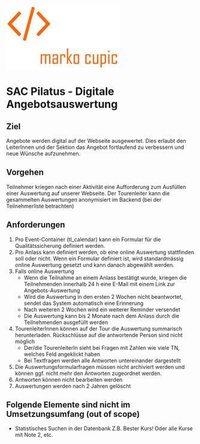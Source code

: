 ![Alt text](docs/logo.png?raw=true "logo")

# SAC Pilatus - Digitale Angebotsauswertung
## Ziel
Angebote werden digital auf der Webseite ausgewertet.
  Dies erlaubt den LeiterInnen und der Sektion das Angebot fortlaufend zu verbessern
  und neue Wünsche aufzunehmen.

## Vorgehen
Teilnehmer kriegen nach einer Aktivität eine Aufforderung zum Ausfüllen einer Auswertung 
  auf unserer Webseite.
Der Tourenleiter kann die gesammelten Auswertungen anonymisiert im Backend (bei der Teilnehmerliste betrachten)

## Anforderungen

1. Pro Event-Container (tl_calendar) kann ein Formular für die Qualitätssicherung definiert werden.
2. Pro Anlass kann definiert werden, ob eine online Auswertung stattfinden soll oder nicht. Wenn ein Formular definiert ist, wird standardmässig online Auswertung gesetzt und kann danach abgewählt werden.
3. Falls online Auswertung
   - Wenn die Teilnahme an einem Anlass bestätigt wurde, kriegen die Teilnehmenden innerhalb 24 h eine E-Mail mit einem Link zur Angebots-Auswertung
   - Wird die Auswertung in den ersten 2 Wochen nicht beantwortet, sendet das System automatisch eine Erinnerung
   - Nach weiteren 2 Wochen wird ein weiterer Reminder versendet
   - Die Auswertung kann bis 2 Monate nach dem Anlass durch die Teilnehmenden ausgefüllt werden
4. TourenleiterInnen können auf der Tour die Auswertung summarisch herunterladen. Rückschlüsse auf die antwortende Person sind nicht möglich
   - Der/die TourenleiterIn sieht bei Fragen mit Zahlen wie viele TN, welches Feld angeklickt haben
   - Bei Textfragen werden alle Antworten untereinander dargestellt
5. Die Auswertungsformularfragen müssen nicht archiviert werden und können ggf. nicht mehr den Antworten zugeordnet werden.
6. Antworten können nicht bearbeiten werden
7. Auswertungen werden nach 2 Jahren gelöscht
      
## Folgende Elemente sind nicht im Umsetzungsumfang (out of scope)
-	Statistisches Suchen in der Datenbank Z.B. Bester Kurs! Oder alle Kurse mit Note 2, etc.
